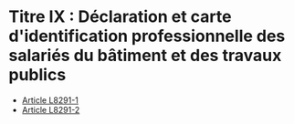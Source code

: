 # Titre IX : Déclaration et carte d'identification professionnelle des salariés du bâtiment et des travaux publics  


* [Article L8291-1](./LEGIARTI000030996938.md)
* [Article L8291-2](./LEGIARTI000030996940.md)
